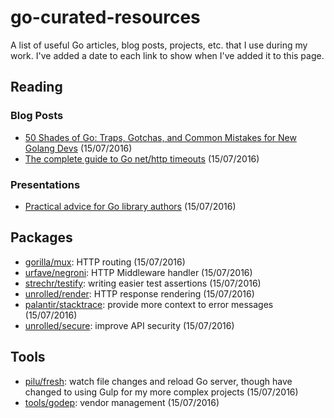 # go-curated-resources

A list of useful Go articles, blog posts, projects, etc. that I use during my work. I've added a date to each link to show when I've added it to this page. 

## Reading

### Blog Posts

* [50 Shades of Go: Traps, Gotchas, and Common Mistakes for New Golang Devs](http://devs.cloudimmunity.com/gotchas-and-common-mistakes-in-go-golang/) (15/07/2016)
* [The complete guide to Go net/http timeouts](https://blog.cloudflare.com/the-complete-guide-to-golang-net-http-timeouts/) (15/07/2016)

### Presentations

* [Practical advice for Go library authors](http://go-talks.appspot.com/github.com/cep21/go-talks/practical-advice-for-go-library-authors.slide#22) (15/07/2016)

## Packages

* [gorilla/mux](http://www.gorillatoolkit.org/pkg/mux): HTTP routing (15/07/2016)
* [urfave/negroni](https://github.com/urfave/negroni): HTTP Middleware handler (15/07/2016)
* [strechr/testify](https://github.com/stretchr/testify): writing easier test assertions (15/07/2016)
* [unrolled/render](https://github.com/unrolled/render): HTTP response rendering (15/07/2016)
* [palantir/stacktrace](https://github.com/palantir/stacktrace): provide more context to error messages (15/07/2016)
* [unrolled/secure](https://github.com/unrolled/secure): improve API security (15/07/2016)

## Tools

* [pilu/fresh](https://github.com/pilu/fresh): watch file changes and reload Go server, though have changed to using Gulp for my more complex projects (15/07/2016)
* [tools/godep](https://github.com/tools/godep): vendor management (15/07/2016)

